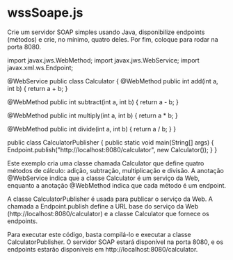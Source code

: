 # wssSoape.js
Crie um servidor SOAP simples usando Java, disponibilize endpoints (métodos) e crie, no mínimo, quatro deles. Por fim, coloque para rodar na porta 8080.

import javax.jws.WebMethod;
import javax.jws.WebService;
import javax.xml.ws.Endpoint;

@WebService
public class Calculator {
   @WebMethod
   public int add(int a, int b) {
      return a + b;
   }
   
   @WebMethod
   public int subtract(int a, int b) {
      return a - b;
   }
   
   @WebMethod
   public int multiply(int a, int b) {
      return a * b;
   }
   
   @WebMethod
   public int divide(int a, int b) {
      return a / b;
   }
}

public class CalculatorPublisher {
   public static void main(String[] args) {
      Endpoint.publish("http://localhost:8080/calculator", new Calculator());
   }
}

Este exemplo cria uma classe chamada Calculator que define quatro métodos de cálculo: adição, subtração, multiplicação e divisão. A anotação @WebService indica que a classe Calculator é um serviço da Web, enquanto a anotação @WebMethod indica que cada método é um endpoint.

A classe CalculatorPublisher é usada para publicar o serviço da Web. A chamada a Endpoint.publish define a URL base do serviço da Web (http://localhost:8080/calculator) e a classe Calculator que fornece os endpoints.

Para executar este código, basta compilá-lo e executar a classe CalculatorPublisher. O servidor SOAP estará disponível na porta 8080, e os endpoints estarão disponíveis em http://localhost:8080/calculator.
